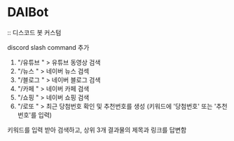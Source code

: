 # DAIBot
:: 디스코드 봇 커스텀

discord slash command 추가
  1. "/유튜브 "  >  유튜브 동영상 검색
  2. "/뉴스 "  >  네이버 뉴스 검섹
  3. "/블로그 "  >  네이버 블로그 검색
  4. "/카페 "  >  네이버 카페 검색
  5. "/쇼핑 "  >  네이버 쇼핑 검색
  6. "/로또 "  >  최근 당첨번호 확인 및 추천번호를 생성 (키워드에 '당첨번호' 또는 '추천번호'를 입력)

  
키워드를 입력 받아 검색하고, 상위 3개 결과물의 제목과 링크를 답변함
